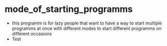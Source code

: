 # mode_of_starting_programms

- this programm is for lazy people that want to have a way to start multiple programms at once with different modes to
  start different programms on different occasions
- Test
